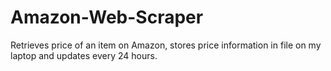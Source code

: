 # Amazon-Web-Scraper

Retrieves price of an item on Amazon, stores price information in file on my laptop and updates every 24 hours. 
